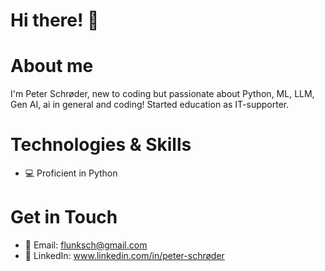 # Hi there! 👋

# About me
I'm Peter Schrøder, new to coding but passionate about Python, ML, LLM, Gen AI, ai in general and coding! Started education as IT-supporter.

# Technologies & Skills
- 💻 Proficient in Python
  
# Get in Touch

- 📧 Email: flunksch@gmail.com
- 🔗 LinkedIn: www.linkedin.com/in/peter-schrøder
